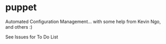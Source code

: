 puppet
======

Automated Configuration Management...
with some help from Kevin Ngo, and others :)

See Issues for To Do List
